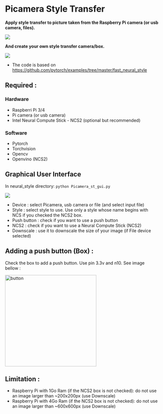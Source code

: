 # Picamera Style Transfer

**Apply style transfer to picture taken from the Raspberry Pi camera (or usb camera, files).**

![](https://github.com/cmembrez/Raspberry-Robotics101/blob/master/images/utils/style_transfer.jpg)

**And create your own style transfer camera/box.**

![](https://github.com/cmembrez/Raspberry-Robotics101/blob/master/images/utils/examples-box.png)

* The code is based on https://github.com/pytorch/examples/tree/master/fast_neural_style


## Required : 

### Hardware    

* Raspberri Pi 3/4
* Pi camera (or usb camera)
* Intel Neural Compute Stick - NCS2 (optional but recommended)

### Software    

* Pytorch
* Torchvision
* Opencv
* Openvino (NCS2)

## Graphical User Interface

In neural_style directory:
`python Picamera_st_gui.py `

![](https://github.com/cmembrez/Raspberry-Robotics101/blob/master/images/utils/GUI.png)

* Device : select Picamera, usb camera or file (and select input file)
* Style : select style to use. Use only a style whose name begins with NCS if you checked the NCS2 box.
* Push button : check if you want to use a push button
* NCS2 : check if you want to use a Neural Compute Stick (NCS2)
* Downscale : use it to downscale the size of your image (if File device selected)

## Adding a push button (Box) : 

Check the box to add a push button. Use pin 3.3v and n10. See image bellow :

<img src="https://raspberrypihq.com/wp-content/uploads/2018/02/02_Push-button_bb-min.jpg" alt="button" width="300"/>

## Limitation :

* Raspberry Pi with 1Go Ram (if the NCS2 box is not checked): do not use an image larger than ~200x200px (use Downscale)
* Raspberry Pi with 4Go Ram (if the NCS2 box is not checked): do not use an image larger than ~600x600px (use Downscale)
